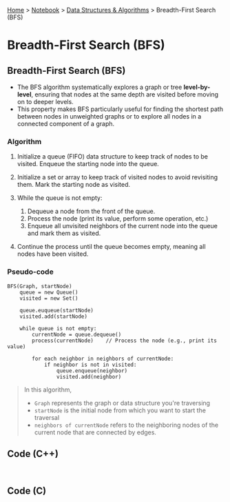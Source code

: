 <a href="../../">Home</a> > <a href="../notebook">Notebook</a> > <a href="./">Data Structures & Algorithms</a> > Breadth-First Search (BFS)

# Breadth-First Search (BFS)



## Breadth-First Search (BFS)

* The BFS algorithm systematically explores a graph or tree **level-by-level**, ensuring that nodes at the same depth are visited before moving on to deeper levels.
* This property makes BFS particularly useful for finding the shortest path between nodes in unweighted graphs or to explore all nodes in a connected component of a graph.

### Algorithm

1. Initialize a queue (FIFO) data structure to keep track of nodes to be visited. Enqueue the starting node into the queue.
2. Initialize a set or array to keep track of visited nodes to avoid revisiting them. Mark the starting node as visited.
3. While the queue is not empty: 
   1. Dequeue a node from the front of the queue.
   2. Process the node (print its value, perform some operation, etc.)
   3. Enqueue all unvisited neighbors of the current node into the queue and mark them as visited.

4. Continue the process until the queue becomes empty, meaning all nodes have been visited.

### Pseudo-code

```plain
BFS(Graph, startNode)
	queue = new Queue()
	visited = new Set()
	
	queue.euqueue(startNode)
	visited.add(startNode)
	
	while queue is not empty:
		currentNode = queue.dequeue()
		process(currentNode)	// Process the node (e.g., print its value)
		
		for each neighbor in neighbors of currentNode:
			if neighbor is not in visited:
				queue.enqueue(neighbor)
				visited.add(neighbor)
```

> In this algorithm,
>
> * `Graph` represents the graph or data structure you're traversing
> * `startNode` is the initial node from which you want to start the traversal
> * `neighbors of currentNode` refers to the neighboring nodes of the current node that are connected by edges. 



## Code (C++)

```cpp

```

```plain

```



## Code (C)

```c

```

```plain

```

